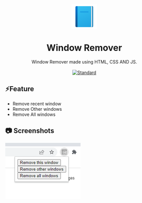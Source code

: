 <p align="center">
    <img alt="" height="80" src="./img/add-readme (1).png">
  </a>
</p>
<h1 align="center">Window Remover</h1>

<div align="center">
  Window Remover made using HTML, CSS AND JS.
</div>

<br />

<div align="center">
  <!-- Standard -->
  <a href="https://standardjs.com">
    <img src="https://img.shields.io/badge/code%20style-standard-brightgreen.svg?style=flat-square"
      alt="Standard" />
  </a>
</div>

## ⚡Feature

- Remove recent window
- Remove Other windows
- Remove All windows

## 📷 Screenshots

![ss1](./img/winR.png)


